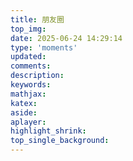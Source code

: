 ```yaml
---
title: 朋友圈
top_img: 
date: 2025-06-24 14:29:14
type: 'moments'
updated:
comments:
description:
keywords:
mathjax:
katex:
aside:
aplayer:
highlight_shrink:
top_single_background:
---
```

